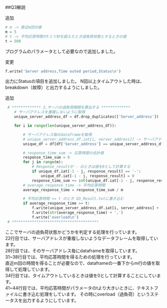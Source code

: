 ##Q3解説

追加
```python
# m -> 直近m回の値
m = 5
# t -> 平均応答時間がtミリ秒を超えたとき過負荷状態とするときの値
t = 500
```
プログラムのパラメータとして必要なので追加しました。

変更
```python
f.write('Server address,Time outed period,Status\n')
```
出力にStatusの項目を追加しました。
N回以上タイムアウトした時は、breakdown（故障）と出力するようにしました。

追加
```python
 # ************* 2.サーバの過負荷期間を算出する *************
    # サーバアドレスを重複しないように取得
    unique_server_address_df = df.drop_duplicates(['Server_address'])

    for i in range(len(unique_server_address_df)):

        # サーバアドレス毎のdataframeを取得
        # unique_server_address_df.iat[i, server_address]] -> サーバアドレスが重複していないdataframeのi行目のServer_addressの値
        unique_df = df[df['Server_address'] == unique_server_address_df.iat[i, server_address]]

        # response_time_sum -> 応答時間の合計値
        response_time_sum = 0
        for j in range(m):
            # Response_resultが - のときは値を0として計算する
            if unique_df.iat[-1 - j, response_result] == '-':
                unique_df.iat[-1 - j, response_result] = 0
            response_time_sum += int(unique_df.iat[-1 - j, response_result])
        # average_response_time -> 平均応答時間
        average_response_time = response_time_sum / m

        # 平均応答時間 >= t のとき Q3_Result.txtに書き込む
        if average_response_time >= t:
            f.write(unique_server_address_df.iat[i, server_address] + ',')
            f.write(str(average_response_time) + ',')
            f.write('overload\n')
 # ***************************************
```
ここでサーバの過負荷状態かどうかを判定する処理を行っています。  
22行目では、サーバアドレスが重複しないようなデータフレームを取得しています。  
28行目では、そのサーバアドレス毎にdataframeを取得しています。  
31~38行目では、平均応答時間を得るための処理を行っています。  
直近m回の時間を得ることが必要なので、dataframeの一番下からm行の値を取得して処理しています。  
34行目では、タイムアウトしているときは値を0として計算することにしています。  
41~44行目では、平均応答時間がパラメータのtより大きいときに、テキストファイルに書き込む処理をしています。
その時にoverload（過負荷）というステータスを出力するようにしています。